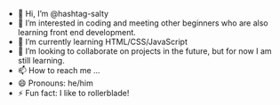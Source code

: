 - 👋 Hi, I’m @hashtag-salty
- 👀 I’m interested in coding and meeting other beginners who are also learning front end development.
- 🌱 I’m currently learning HTML/CSS/JavaScript
- 💞️ I’m looking to collaborate on projects in the future, but for now I am still learning.
- 📫 How to reach me ...
- 😄 Pronouns: he/him
- ⚡ Fun fact: I like to rollerblade!

<!---
hashtag-salty/hashtag-salty is a ✨ special ✨ repository because its `README.md` (this file) appears on your GitHub profile.
You can click the Preview link to take a look at your changes.
--->

